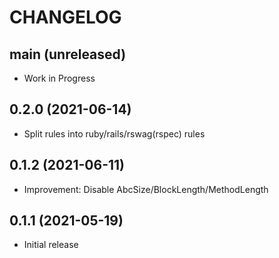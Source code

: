 # CHANGELOG

## main (unreleased)
- Work in Progress

## 0.2.0 (2021-06-14)
- Split rules into ruby/rails/rswag(rspec) rules

## 0.1.2 (2021-06-11)
- Improvement: Disable AbcSize/BlockLength/MethodLength

## 0.1.1 (2021-05-19)
- Initial release
